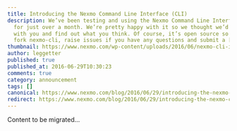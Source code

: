 ```yaml
---
title: Introducing the Nexmo Command Line Interface (CLI)
description: We’ve been testing and using the Nexmo Command Line Interface (CLI)
  for just over a month. We’re pretty happy with it so we thought we’d share it
  with you and find out what you think. Of course, it’s open source so please do
  fork nexmo-cli, raise issues if you have any questions and submit a […]
thumbnail: https://www.nexmo.com/wp-content/uploads/2016/06/nexmo-cli-installed.jpg
author: leggetter
published: true
published_at: 2016-06-29T10:30:23
comments: true
category: announcement
tags: []
canonical: https://www.nexmo.com/blog/2016/06/29/introducing-the-nexmo-command-line-interface-cli
redirect: https://www.nexmo.com/blog/2016/06/29/introducing-the-nexmo-command-line-interface-cli
---
```

Content to be migrated...
